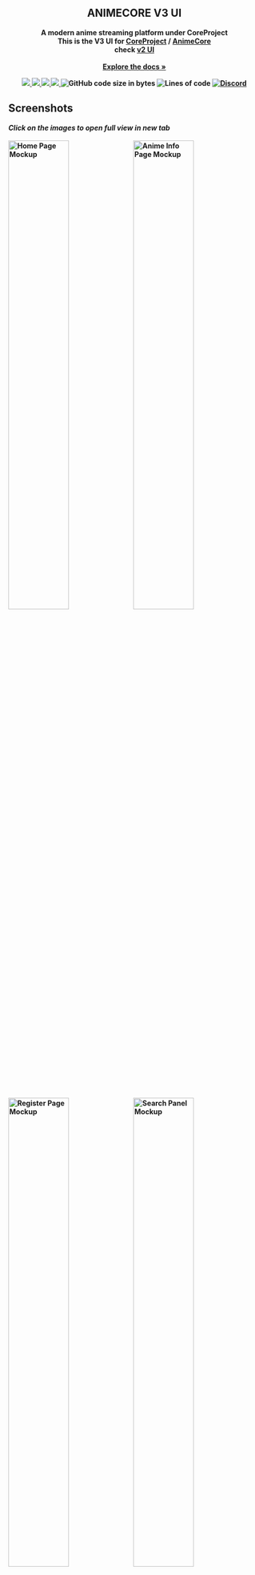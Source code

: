<div align="center">

  <h2 align="center">ANIMECORE V3 UI</h2>

  <p align="center">
   <b>A modern anime streaming platform under CoreProject
     <br>
   This is the V3 UI for <a href="https://github.com/baseplate-admin/CoreProject/">CoreProject</a> / <a href="https://github.com/baseplate-admin/CoreProject-V3-UI/">AnimeCore<a/>
     <br>
     check <a href="https://coreproject.moe/anime/">v2 UI</a>
    <br><br>
    <a href="https://github.com/baseplate-admin/CoreProject"><strong>Explore the docs »</strong></a>
  </p>
</div>

<p align="center">
  <a href="https://github.com/baseplate-admin/CoreProject-V3-UI/graphs/contributors" alt="Contributors">
    <img src="https://img.shields.io/github/contributors/baseplate-admin/CoreProject-V3-UI.svg?style=for-the-badge" >
  </a>
  <a href="https://github.com/baseplate-admin/CoreProject-V3-UI/network/members" alt="Forks">
    <img src="https://img.shields.io/github/forks/baseplate-admin/CoreProject-V3-UI.svg?style=for-the-badge">
  </a>
  <a href="https://github.com/baseplate-admin/CoreProject-V3-UI/issues" alt="Issues">
    <img src="https://img.shields.io/github/issues/baseplate-admin/CoreProject-V3-UI.svg?style=for-the-badge">
  </a>
  <a href="https://github.com/baseplate-admin/CoreProject-V3-UI/blob/v2/LICENSE" alt="License - AGPL-3.0">
    <img src="https://img.shields.io/github/license/baseplate-admin/CoreProject-V3-UI.svg?style=for-the-badge">
  </a>

  <img alt="GitHub code size in bytes" src="https://img.shields.io/github/languages/code-size/baseplate-admin/CoreProject-V3-UI?style=for-the-badge">
  <img alt="Lines of code" src="https://img.shields.io/tokei/lines/github/baseplate-admin/CoreProject-V3-UI?style=for-the-badge">
  <a href='https://discord.gg/7AraSmKqnN'><img alt="Discord" src="https://img.shields.io/discord/1039894823626362931?style=for-the-badge"></a>
</p>
    
## Screenshots

<p float="left">
  <i>Click on the images to open full view in new tab</i>
  <br>
  <br>
  <img src="https://github.com/tokitou-san/CoreProject-V3-UI/assets/114811070/9107b245-d770-4050-af31-6d1f16559ead" alt="Home Page Mockup" width=49%>
  <img src="https://github.com/tokitou-san/CoreProject-V3-UI/assets/114811070/6e72e66f-aa1b-49b9-85d6-2c86b21c4c98" alt="Anime Info Page Mockup" width=49%>
  <img src="https://github.com/tokitou-san/CoreProject-V3-UI/assets/114811070/3f21b783-f511-418d-8f7c-375bef81afde" alt="Register Page Mockup" width=49%>
  <img src="https://github.com/tokitou-san/CoreProject-V3-UI/assets/114811070/04a82f6a-11db-4235-a4fd-816afcadb736" alt="Search Panel Mockup" width=49%>

## Contributing

-   If you have a suggestion/idea that would make this project better, please create a pull request. All pull requests will be reviewed by us, and adjusted.

-   You can also [open a new issue](https://github.com/baseplate-admin/CoreProject-V3-UI/issues/new/choose) or [help us with an existing one](https://github.com/baseplate-admin/CoreProject-V3-UI/issues).

Other than that, you can also help the project by giving it a star! Your help is extremely appreciated :)

## License

Distributed under the AGPL-3.0 License. See [`LICENSE`](https://github.com/baseplate-admin/CoreProject-V3-UI/blob/v2/LICENSE) for more information.
